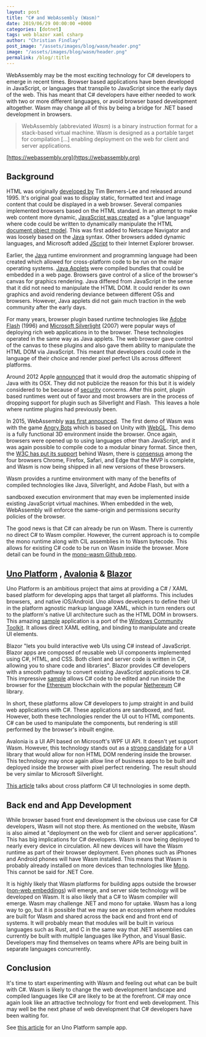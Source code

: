 ```yaml
---
layout: post
title: "C# and WebAssembly (Wasm)"
date: 2019/06/29 00:00:00 +0000
categories: [dotnet]
tags: web blazor xaml csharp
author: "Christian Findlay"
post_image: "/assets/images/blog/wasm/header.png"
image: "/assets/images/blog/wasm/header.png"
permalink: /blog/:title
---
```


WebAssembly may be the most exciting technology for C# developers to emerge in recent times. Browser based applications have been developed in JavaScript, or languages that transpile to JavaScript since the early days of the web. This has meant that C# developers have either needed to work with two or more different languages, or avoid browser based development altogether. Wasm may change all of this by being a bridge for .NET based development in browsers.

> WebAssembly (abbreviated _Wasm_) is a binary instruction format for a stack-based virtual machine. Wasm is designed as a portable target for compilation \[...\] enabling deployment on the web for client and server applications.

[https://webassembly.org](https://webassembly.org)

## Background
HTML was originally [developed by](https://en.wikipedia.org/wiki/HTML#History) Tim Berners-Lee and released around 1995. It's original goal was to display static, formatted text and image content that could be displayed in a web browser. Several companies implemented browsers based on the HTML standard. In an attempt to make web content more dynamic, [JavaScript was created](https://en.wikipedia.org/wiki/JavaScript#Beginnings_at_Netscape) as a "glue language" where code could be written to dynamically manipulate the HTML [document object model](https://en.wikipedia.org/wiki/Document_Object_Model). This was first added to Netscape Navigator and was loosely based on the [Java](https://en.wikipedia.org/wiki/Java_(programming_language)) syntax. Other browsers added dynamic languages, and Microsoft added [JScript](https://en.wikipedia.org/wiki/JScript) to their Internet Explorer browser.

Earlier, the [Java](https://en.wikipedia.org/wiki/Java_(programming_language)#History) runtime environment and programming language had been created which allowed for cross-platform code to be run on the major operating systems. [Java Applets](https://en.wikipedia.org/wiki/Java_applet#Embedding_into_a_web_page) were compiled bundles that could be embedded in a web page. Browsers gave control of a slice of the browser's canvas for graphics rendering. Java differed from JavaScript in the sense that it did not need to manipulate the HTML DOM. It could render its own graphics and avoid rendering deviance between different OSs and browsers. However, Java applets did not gain much traction in the web community after the early days.

For many years, browser plugin based runtime technologies like [Adobe Flash](https://en.wikipedia.org/wiki/Adobe_Flash_Player) (1996) and [Microsoft Silverlight](https://en.wikipedia.org/wiki/Microsoft_Silverlight) (2007) were popular ways of deploying rich web applications in to the browser. These technologies operated in the same way as Java applets. The web browser gave control of the canvas to these plugins and also gave them ability to manipulate the HTML DOM via JavaScript. This meant that developers could code in the language of their choice and render pixel perfect UIs across different platforms.

Around 2012 Apple [announced](https://www.huffpost.com/entry/apple-drops-java-mac_n_1989623) that it would drop the automatic shipping of Java with its OSX. They did not publicize the reason for this but it is widely considered to be because of [security](https://en.wikipedia.org/wiki/Java_security) concerns. After this point, plugin based runtimes went out of favor and most browsers are in the process of dropping support for plugin such as Silverlight and Flash.  This leaves a hole where runtime plugins had previously been.

In 2015, WebAssembly [was first announced](https://en.wikipedia.org/wiki/WebAssembly#History).  The first demo of Wasm was with the game [Angry Bots](https://beta.unity3d.com/jonas/AngryBots/) which is based on Unity with [WebGL](https://en.wikipedia.org/wiki/WebGL). This demo is a fully functional 3D environment inside the browser. Once again, browsers were opened up to using languages other than JavaScript, and it was again possible to compile code to a modular binary format. Since then, the [W3C has put its support](https://www.w3.org/community/webassembly/) behind Wasm, there is [consensus](https://webassembly.org/roadmap/) among the four browsers Chrome, Firefox, Safari, and Edge that the MVP is complete, and Wasm is now being shipped in all new versions of these browsers.

Wasm provides a runtime environment with many of the benefits of compiled technologies like Java, Silverlight, and Adobe Flash, but with a

sandboxed execution environment that may even be implemented inside existing JavaScript virtual machines. When embedded in the web, WebAssembly will enforce the same-origin and permissions security policies of the browser.

The good news is that C# can already be run on Wasm. There is currently no direct C# to Wasm compiler. However, the current approach is to compile the mono runtime along with CIL assemblies in to Wasm bytecode. This allows for existing C# code to be run on Wasm inside the browser. More detail can be found in the [mono-wasm Github repo](https://github.com/migueldeicaza/mono-wasm).

## [Uno Platform](https://platform.uno/) , [Avalonia](https://github.com/AvaloniaUI/Avalonia/issues/1387) & [Blazor](https://dotnet.microsoft.com/apps/aspnet/web-apps/client)
Uno Platform is an ambitious project that aims at providing a C# / XAML based platform for developing apps that target all platforms. This includes browsers,  and native iOS/Android. Uno allows developers to define their UI in the platform agnostic markup language XAML, which in turn renders out to the platform's native UI architecture such as the HTML DOM in browsers. This amazing [sample](http://windowstoolkit-wasm.platform.uno/) application is a port of the [Windows Community Toolkit](https://github.com/windows-toolkit/WindowsCommunityToolkit). It allows direct XAML editing, and binding to manipulate and create UI elements.

Blazor "lets you build interactive web UIs using C# instead of JavaScript. Blazor apps are composed of reusable web UI components implemented using C#, HTML, and CSS. Both client and server code is written in C#, allowing you to share code and libraries". Blazor provides C# developers with a smooth pathway to convert existing JavaScript applications to C#. This impressive [sample](http://playground.nethereum.com/) allows C# code to be edited and run inside the browser for the [Ethereum](https://www.ethereum.org/) blockchain with the popular [Nethereum](https://nethereum.com/) C# library.

In short, these platforms allow C# developers to jump straight in and build web applications with C#. These applications are sandboxed, and fast. However, both these technologies render the UI out to HTML components. C# can be used to manipulate the components, but rendering is still performed by the browser's inbuilt engine.

Avalonia is a UI API based on Microsoft's WPF UI API. It doesn't yet support Wasm. However, this technology stands out as a [strong candidate](https://github.com/AvaloniaUI/Avalonia/issues/1387) for a UI library that would allow for non HTML DOM rendering inside the browser. This technology may once again allow line of business apps to be built and deployed inside the browser with pixel perfect rendering. The result should be very similar to Microsoft Silverlight.

[This article](cross-platform-c-ui-technologies) talks about cross platform C# UI technologies in some depth.

## Back end and App Development
While browser based front end development is the obvious use case for C# developers, Wasm will not stop there. As mentioned on the website, Wasm is also aimed at "deployment on the web for client and server applications". This has big implications for C# developers. Wasm is now being deployed to nearly every device in circulation. All new devices will have the Wasm runtime as part of their browser deployment. Even phones such as iPhones and Android phones will have Wasm installed. This means that Wasm is probably already installed on more devices than technologies like [Mono](https://www.mono-project.com/). This cannot be said for .NET Core.

It is highly likely that Wasm platforms for building apps outside the browser ([non-web embeddings](https://webassembly.org/docs/non-web/)) will emerge, and server side technology will be developed on Wasm. It is also likely that a C# to Wasm compiler will emerge. Wasm may challenge .NET and mono for uptake. Wasm has a long way to go, but it is possible that we may see an ecosystem where modules are built for Wasm and shared across the back end and front end of systems. It will probably mean that modules will be built in various languages such as Rust, and C in the same way that .NET assemblies can currently be built with multiple languages like Python, and Visual Basic. Developers may find themselves on teams where APIs are being built in separate languages concurrently.

## Conclusion
It's time to start experimenting with Wasm and feeling out what can be built with C#. Wasm is likely to change the web development landscape and compiled languages like C# are likely to be at the forefront. C# may once again look like an attractive technology for front end web development. This may well be the next phase of web development that C# developers have been waiting for.

See [this article](restclient-net-on-webassembly-c) for an Uno Platform sample app.